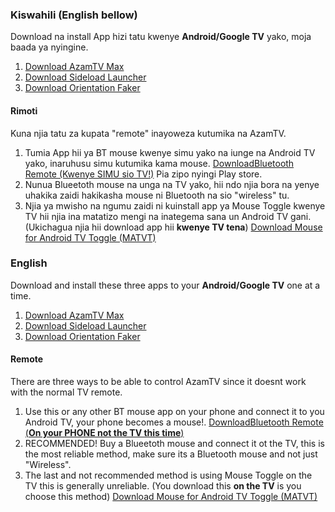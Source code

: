 ### Kiswahili (English bellow)<br/>
Download na install App hizi tatu kwenye **Android/Google TV** yako, moja baada ya nyingine.<br/>

1. <a href="AzamTV Max_85_4.3.apk" download>Download AzamTV Max</a>
1. <a href="Sideload Launcher_105_1.05.apk" download>Download Sideload Launcher</a>
1. <a href="net.mm2d.android.orientationfaker_7.4.4.apk" download>Download Orientation Faker</a>

#### Rimoti<br/>
Kuna njia tatu za kupata "remote" inayoweza kutumika na AzamTV.<br/>
1. Tumia App hii ya BT mouse kwenye simu yako na iunge na Android TV yako, inaruhusu simu kutumika kama mouse. <a href="com.atharok.btremote_1.1.0.apk" download>DownloadBluetooth Remote (Kwenye SIMU sio TV!)</a> Pia zipo nyingi Play store.
1. Nunua Blueetoth mouse na unga na TV yako, hii ndo njia bora na yenye uhakika zaidi hakikasha mouse ni Bluetooth na sio "wireless" tu.
1. Njia ya mwisho na ngumu zaidi ni kuinstall app ya Mouse Toggle kwenye TV hii njia ina matatizo mengi na inategema sana un Android TV gani. (Ukichagua njia hii download app hii **kwenye TV tena**)  <a href="matvt-app-release-1.0.7-pre2.apk" download>Download Mouse for Android TV Toggle (MATVT)</a>

### English<br/>
Download and install these three apps to your **Android/Google TV** one at a time.<br/>

1. <a href="AzamTV Max_85_4.3.apk" download>Download AzamTV Max</a>
1. <a href="Sideload Launcher_105_1.05.apk" download>Download Sideload Launcher</a>
1. <a href="net.mm2d.android.orientationfaker_7.4.4.apk" download>Download Orientation Faker</a>

#### Remote<br/>
There are three ways to be able to control AzamTV since it doesnt work with the normal TV remote.<br/>
1. Use this or any other BT mouse app on your phone and connect it to you Android TV, your phone becomes a mouse!. <a href="com.atharok.btremote_1.1.0.apk" download>DownloadBluetooth Remote (**On your PHONE not the TV this time**)</a>
1. RECOMMENDED! Buy a Blueetoth mouse and connect it ot the TV, this is the most reliable method, make sure its a Bluetooth mouse and not just "Wireless".
1. The last and not recommended method is using Mouse Toggle on the TV this is generally unreliable. (You download this **on the TV** is you choose this method)  <a href="matvt-app-release-1.0.7-pre2.apk" download>Download Mouse for Android TV Toggle (MATVT)</a>
